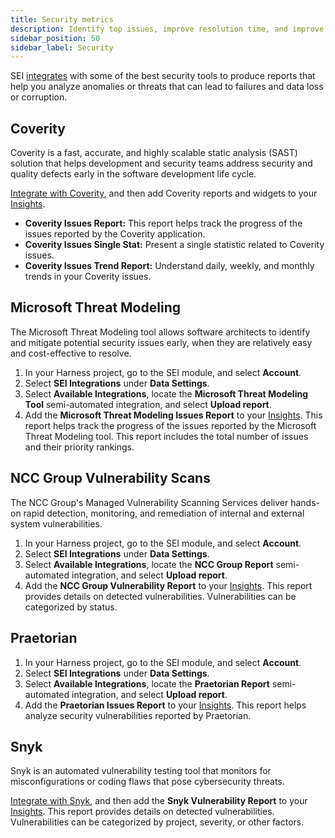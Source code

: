 ```yaml
---
title: Security metrics
description: Identify top issues, improve resolution time, and improve your security posture.
sidebar_position: 50
sidebar_label: Security
---
```


SEI [integrates](/docs/category/integrations) with some of the best security tools to produce reports that help you analyze anomalies or threats that can lead to failures and data loss or corruption.


## Coverity

Coverity is a fast, accurate, and highly scalable static analysis (SAST) solution that helps development and security teams address security and quality defects early in the software development life cycle.

[Integrate with Coverity](../sei-integrations/other-integrations/sei-integration-coverity.md), and then add Coverity reports and widgets to your [Insights](../insights/sei-insights.md).

* **Coverity Issues Report:** This report helps track the progress of the issues reported by the Coverity application.
* **Coverity Issues Single Stat:** Present a single statistic related to Coverity issues.
* **Coverity Issues Trend Report:** Understand daily, weekly, and monthly trends in your Coverity issues.

## Microsoft Threat Modeling

The Microsoft Threat Modeling tool allows software architects to identify and mitigate potential security issues early, when they are relatively easy and cost-effective to resolve.

1. In your Harness project, go to the SEI module, and select **Account**.
2. Select **SEI Integrations** under **Data Settings**.
3. Select **Available Integrations**, locate the **Microsoft Threat Modeling Tool** semi-automated integration, and select **Upload report**.
4. Add the **Microsoft Threat Modeling Issues Report** to your [Insights](../insights/sei-insights.md). This report helps track the progress of the issues reported by the Microsoft Threat Modeling tool. This report includes the total number of issues and their priority rankings.

## NCC Group Vulnerability Scans

The NCC Group's Managed Vulnerability Scanning Services deliver hands-on rapid detection, monitoring, and remediation of internal and external system vulnerabilities.

1. In your Harness project, go to the SEI module, and select **Account**.
2. Select **SEI Integrations** under **Data Settings**.
3. Select **Available Integrations**, locate the **NCC Group Report** semi-automated integration, and select **Upload report**.
4. Add the **NCC Group Vulnerability Report** to your [Insights](../insights/sei-insights.md). This report provides details on detected vulnerabilities. Vulnerabilities can be categorized by status.

## Praetorian

1. In your Harness project, go to the SEI module, and select **Account**.
2. Select **SEI Integrations** under **Data Settings**.
3. Select **Available Integrations**, locate the **Praetorian Report** semi-automated integration, and select **Upload report**.
4. Add the **Praetorian Issues Report** to your [Insights](../insights/sei-insights.md). This report helps analyze security vulnerabilities reported by Praetorian.

## Snyk

Snyk is an automated vulnerability testing tool that monitors for misconfigurations or coding flaws that pose cybersecurity threats.

[Integrate with Snyk](../sei-integrations/other-integrations/sei-integration-snyk.md), and then add the **Snyk Vulnerability Report** to your [Insights](../insights/sei-insights.md). This report provides details on detected vulnerabilities. Vulnerabilities can be categorized by project, severity, or other factors.
